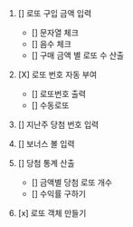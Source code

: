 1. [] 로또 구입 금액 입력
    - [] 문자열 체크
    - [] 음수 체크
    - [] 구매 금액 별 로또 수 산출

2. [X] 로또 번호 자동 부여
    - [] 로또번호 출력
    - [] 수동로또 

3. [] 지난주 당첨 번호 입력

4. [] 보너스 볼 입력

5. [] 당첨 통계 산출
    - [] 금액별 당첨 로또 개수
    - [] 수익률 구하기

6. [x] 로또 객체 만들기
